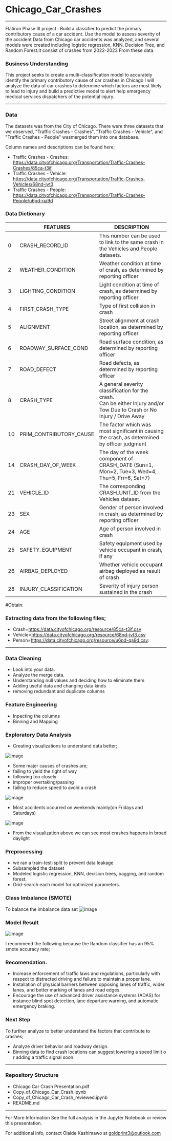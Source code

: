 # Chicago_Car_Crashes
____________________________________________________________________________________________________

Flatiron Phase III project : Build a classifier to predict the primary contributory cause of a car accident. Use the model to assess severity of the accident
Data from Chicago car accidents was analyzed, and several models were created including logistic regression, KNN, Decision Tree, and Random Forest.It consist of crashes from 2022-2023 From these data.

### Business Understanding

This project seeks to create a multi-classification model to accurately identify the primary contributory cause of car crashes in Chicago
I will analyze the data of car crashes to determine which factors are most likely to lead to injury and build a predictive model to alert help emergency medical services dispatchers of the potential injury. 
_______________________________________________________________________________________________________
### Data 
The datasets was from the City of Chicago. There were three datasets that we observed, "Traffic Crashes - Crashes", "Traffic Crashes - Vehicle", and "Traffic Crashes - People" wasmerged them into one database.

Column names and descriptions can be found here;
 * Traffic Crashes - Crashes: https://data.cityofchicago.org/Transportation/Traffic-Crashes-Crashes/85ca-t3if
 * Traffic Crashes - Vehicle: https://data.cityofchicago.org/Transportation/Traffic-Crashes-Vehicles/68nd-jvt3
 * Traffic Crashes - People: https://data.cityofchicago.org/Transportation/Traffic-Crashes-People/u6pd-qa9d

### Data Dictionary

|  	| FEATURES 	| DESCRIPTION 	|
|---	|---	|---	|
| 0 	| CRASH_RECORD_ID 	| This number can be used to link to the same crash in the Vehicles and People datasets. 	|
| 2 	| WEATHER_CONDITION 	| Weather condition at time of crash, as determined by reporting officer 	|
| 3 	| LIGHTING_CONDITION 	| Light condition at time of crash, as determined by reporting officer 	|
| 4 	| FIRST_CRASH_TYPE 	| Type of first collision in crash 	|
| 5 	| ALIGNMENT 	| Street alignment at crash location, as determined by reporting officer 	|
| 6 	| ROADWAY_SURFACE_COND 	| Road surface condition, as determined by reporting officer 	|
| 7 	| ROAD_DEFECT 	| Road defects, as determined by reporting officer 	|
| 8 	| CRASH_TYPE 	| A general severity classification for the crash. <br>Can be either Injury and/or Tow Due to Crash or No Injury / Drive Away 	|
| 10 	| PRIM_CONTRIBUTORY_CAUSE 	| The factor which was most significant in causing the crash, as determined by officer judgment 	|
| 14 	| CRASH_DAY_OF_WEEK 	| The day of the week component of CRASH_DATE (Sun=1, Mon=2, Tue=3, Wed=4, Thu=5, Fri=6, Sat=7) 	|
| 21 	| VEHICLE_ID 	| The corresponding CRASH_UNIT_ID from the Vehicles dataset. 	|
| 23 	| SEX 	| Gender of person involved in crash, as determined by reporting officer 	|
| 24 	| AGE 	| Age of person involved in crash 	|
| 25 	| SAFETY_EQUIPMENT 	| Safety equipment used by vehicle occupant in crash, if any 	|
| 26 	| AIRBAG_DEPLOYED 	| Whether vehicle occupant airbag deployed as result of crash 	|
| 28 	| INJURY_CLASSIFICATION 	| Severity of injury person sustained in the crash 	|
 #Obtain:

### Extracting data from the following files;
* Crash=https://data.cityofchicago.org/resource/85ca-t3if.csv
* Vehicle=https://data.cityofchicago.org/resource/68nd-jvt3.csv
* Person=https://data.cityofchicago.org/resource/u6pd-qa9d.csv:
___________________________________________________________________________________________________________
### Data Cleaning

* Look into your data.
* Analyze the merge data.
* Understanding null values and deciding how to eliminate them
* Adding useful data and changing data kinds
* removing redundant and duplicate columns

### Feature Engineering

* Inpecting the columns
* Binning and Mapping

### Exploratory Data Analysis

* Creating visualizations to understand data better;

![image](https://user-images.githubusercontent.com/82849694/223246993-50bc032d-ffb9-4057-a36b-62b518a4f4e6.png)

* Some major causes of crashes are;
 * failing to yield the right of way
 * following too closely
 * improper overtaking/passing
 * failing to reduce speed to avoid a crash


![image](https://user-images.githubusercontent.com/82849694/223244607-c323b600-bf48-4120-b655-d732e2f60b95.png)
* Most accidents occurred on weekends mainly(on Fridays and Saturdays)

![image](https://user-images.githubusercontent.com/82849694/223244662-612c763d-0961-4368-994c-2748160fe107.png)

* From the visualization above we can see most crashes happens in broad daylight


### Preprocessing 

* we ran a train-test-split  to prevent data leakage
* Subsampled the dataset
* Modeled logistic regression, KNN, decision trees, bagging, and random forest.
* Grid-search each model for optimized parameters.

### Class Imbalance (SMOTE)

To  balance the imbalance data set
![image](https://user-images.githubusercontent.com/82849694/225611978-118b7bf9-3295-45ee-8631-d4d16126537a.png)


### Model Result 

![image](https://user-images.githubusercontent.com/82849694/223450592-1d7b7e97-7b86-432b-af93-f7dfe2337c29.png)

I recommend the following because the Random classifier has an 95%  smote accuracy rate;

### Recomendation.

* Increase enforcement of traffic laws and regulations, particularly with respect to distracted driving and failure to maintain a proper lane.
* Installation of physical barriers between opposing lanes of traffic, wider lanes, and better marking of lanes and road edges.
* Encourage the use of advanced driver assistance systems (ADAS) for instance blind spot detection, lane departure warning, and automatic emergency braking. 

### Next Step
To further analyze to better understand the factors that contribute to crashes; 

* Analyze driver behavior and roadway design.
* Binning data to find crash locations can suggest lowering a speed limit or adding a traffic signal soon.

__________________________________________________________________________________________________________________

 ### Repository Structure

  
* Chicago Car Crash Presentation.pdf
* Copy_of_Chicago_Car_Crash.ipynb
* Copy_of_Chicago_Car_Crash_reviewed.ipynb
* README.md
   
___________________________________________________________________________________________________________________
For More Information
See the full analysis in the Jupyter Notebook or review this presentation.

For additional info, contact Olaide Kashimawo at goldprint3@outlook.com
   
